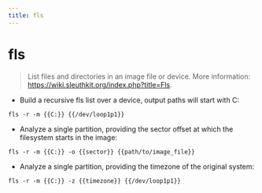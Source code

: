 ```yaml
---
title: fls
---
```

# fls

> List files and directories in an image file or device.
> More information: <https://wiki.sleuthkit.org/index.php?title=Fls>.

- Build a recursive fls list over a device, output paths will start with C:

`fls -r -m {{C:}} {{/dev/loop1p1}}`

- Analyze a single partition, providing the sector offset at which the filesystem starts in the image:

`fls -r -m {{C:}} -o {{sector}} {{path/to/image_file}}`

- Analyze a single partition, providing the timezone of the original system:

`fls -r -m {{C:}} -z {{timezone}} {{/dev/loop1p1}}`
